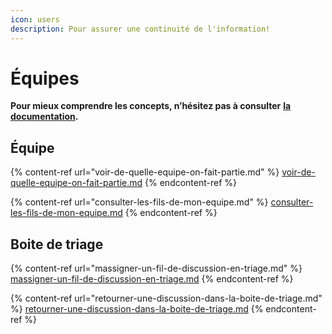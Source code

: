 ```yaml
---
icon: users
description: Pour assurer une continuité de l'information!
---
```


# Équipes

**Pour mieux comprendre les concepts, n’hésitez pas à consulter** [**la documentation**](https://support.braver.net/pour-les-professionnels/equipes)**.**

## Équipe

{% content-ref url="voir-de-quelle-equipe-on-fait-partie.md" %}
[voir-de-quelle-equipe-on-fait-partie.md](voir-de-quelle-equipe-on-fait-partie.md)
{% endcontent-ref %}

{% content-ref url="consulter-les-fils-de-mon-equipe.md" %}
[consulter-les-fils-de-mon-equipe.md](consulter-les-fils-de-mon-equipe.md)
{% endcontent-ref %}

## Boite de triage

{% content-ref url="massigner-un-fil-de-discussion-en-triage.md" %}
[massigner-un-fil-de-discussion-en-triage.md](massigner-un-fil-de-discussion-en-triage.md)
{% endcontent-ref %}

{% content-ref url="retourner-une-discussion-dans-la-boite-de-triage.md" %}
[retourner-une-discussion-dans-la-boite-de-triage.md](retourner-une-discussion-dans-la-boite-de-triage.md)
{% endcontent-ref %}
